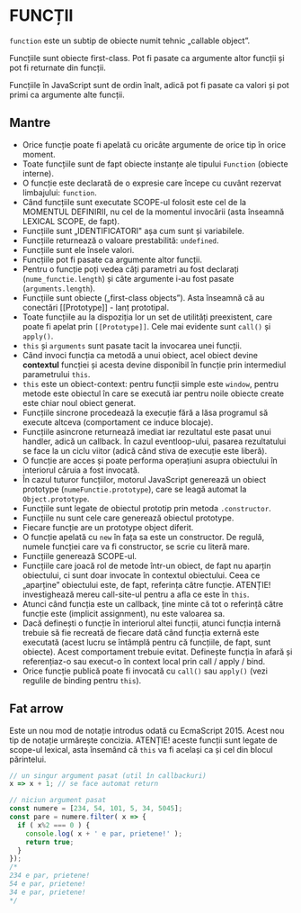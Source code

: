 # FUNCȚII

`function` este un subtip de obiecte numit tehnic „callable object”.

Funcțiile sunt obiecte first-class. Pot fi pasate ca argumente altor funcții și pot fi returnate din funcții.

Funcțiile în JavaScript sunt de ordin înalt, adică pot fi pasate ca valori și pot primi ca argumente alte funcții.

## Mantre

- Orice funcție poate fi apelată cu oricâte argumente de orice tip în orice moment.
- Toate funcțiile sunt de fapt obiecte instanțe ale tipului `Function` (obiecte interne).
- O funcție este declarată de o expresie care începe cu cuvânt rezervat limbajului: `function`.
- Când funcțiile sunt executate SCOPE-ul folosit este cel de la MOMENTUL DEFINIRII, nu cel de la momentul invocării (asta înseamnă LEXICAL SCOPE, de fapt).
- Funcțiile sunt „IDENTIFICATORI" așa cum sunt și variabilele.
- Funcțiile returnează o valoare prestabilită: `undefined`.
- Funcțiile sunt ele însele valori.
- Funcțiile pot fi pasate ca argumente altor funcții.
- Pentru o funcție poți vedea câți parametri au fost declarați (`nume_functie.length`) și câte argumente i-au fost pasate (`arguments.length`).
- Funcțiile sunt obiecte („first-class objects”). Asta înseamnă că au conectări [[Prototype]] - lanț prototipal.
- Toate funcțiile au la dispoziția lor un set de utilități preexistent, care poate fi apelat prin `[[Prototype]]`. Cele mai evidente sunt `call()` și `apply()`.
- `this` și `arguments` sunt pasate tacit la invocarea unei funcții.
- Când invoci funcția ca metodă a unui obiect, acel obiect devine **contextul** funcției și acesta devine disponibil în funcție prin intermediul parametrului `this`.
- `this` este un obiect-context: pentru funcții simple este `window`, pentru metode este obiectul în care se execută iar pentru noile obiecte create este chiar noul obiect generat.
- Funcțiile sincrone procedează la execuție fără a lăsa programul să execute altceva (comportament ce induce blocaje).
- Funcțiile asincrone returnează imediat iar rezultatul este pasat unui handler, adică un callback. În cazul eventloop-ului, pasarea rezultatului se face la un ciclu viitor (adică când stiva de execuție este liberă).
- O funcție are acces și poate performa operațiuni asupra obiectului în interiorul căruia a fost invocată.
- În cazul tuturor funcțiilor, motorul JavaScript generează un obiect prototype (`numeFunctie.prototype`), care se leagă automat la `Object.prototype`.
- Funcțiile sunt legate de obiectul prototip prin metoda `.constructor`.
- Funcțiile nu sunt cele care generează obiectul prototype.
- Fiecare funcție are un prototype object diferit.
- O funcție apelată cu `new` în fața sa este un constructor. De regulă, numele funcției care va fi constructor, se scrie cu literă mare.
- Funcțiile generează SCOPE-ul.
- Funcțiile care joacă rol de metode într-un obiect, de fapt nu aparțin obiectului, ci sunt doar invocate în contextul obiectului. Ceea ce „aparține” obiectului este, de fapt, referința către funcție. ATENȚIE! investighează mereu call-site-ul pentru a afla ce este în `this`.
- Atunci când funcția este un callback, ține minte că tot o referință către funcție este (implicit assignment), nu este valoarea sa.
- Dacă definești o funcție în interiorul altei funcții, atunci funcția internă trebuie să fie recreată de fiecare dată când funcția externă este executată (acest lucru se întâmplă pentru că funcțiile, de fapt, sunt obiecte). Acest comportament trebuie evitat. Definește funcția în afară și referențiaz-o sau execut-o în context local prin call / apply / bind.
- Orice funcție publică poate fi invocată cu `call()` sau `apply()` (vezi regulile de binding pentru `this`).

## Fat arrow

Este un nou mod de notație introdus odată cu EcmaScript 2015. Acest nou tip de notație urmărește concizia. ATENȚIE! aceste funcții sunt legate de scope-ul lexical, asta însemând că `this` va fi același ca și cel din blocul părintelui.

```js
// un singur argument pasat (util în callbackuri)
x => x + 1; // se face automat return

// niciun argument pasat
const numere = [234, 54, 101, 5, 34, 5045];
const pare = numere.filter( x => {
  if ( x%2 === 0 ) {
    console.log( x + ' e par, prietene!' );
    return true;
  }
});
/*
234 e par, prietene!
54 e par, prietene!
34 e par, prietene!
*/
```

